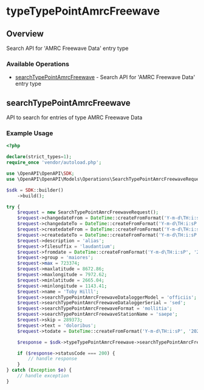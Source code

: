 # typeTypePointAmrcFreewave

## Overview

Search API for 'AMRC Freewave  Data' entry type

### Available Operations

* [searchTypePointAmrcFreewave](#searchtypepointamrcfreewave) - Search API for 'AMRC Freewave  Data' entry type

## searchTypePointAmrcFreewave

API to search for entries of type AMRC Freewave  Data

### Example Usage

```php
<?php

declare(strict_types=1);
require_once 'vendor/autoload.php';

use \OpenAPI\OpenAPI\SDK;
use \OpenAPI\OpenAPI\Models\Operations\SearchTypePointAmrcFreewaveRequest;

$sdk = SDK::builder()
    ->build();

try {
    $request = new SearchTypePointAmrcFreewaveRequest();
    $request->changedateFrom = DateTime::createFromFormat('Y-m-d\TH:i:sP', '2021-05-12T21:53:27.420Z');
    $request->changedateTo = DateTime::createFromFormat('Y-m-d\TH:i:sP', '2022-12-30T19:57:19.656Z');
    $request->createdateFrom = DateTime::createFromFormat('Y-m-d\TH:i:sP', '2022-02-28T06:13:48.877Z');
    $request->createdateTo = DateTime::createFromFormat('Y-m-d\TH:i:sP', '2022-08-05T06:34:33.185Z');
    $request->description = 'alias';
    $request->filesuffix = 'laudantium';
    $request->fromdate = DateTime::createFromFormat('Y-m-d\TH:i:sP', '2022-04-11T05:46:20.273Z');
    $request->group = 'maiores';
    $request->max = 723374;
    $request->maxlatitude = 8672.86;
    $request->maxlongitude = 7972.62;
    $request->minlatitude = 2665.04;
    $request->minlongitude = 1143.41;
    $request->name = 'Toby Hilll';
    $request->searchTypePointAmrcFreewaveDataloggerModel = 'officiis';
    $request->searchTypePointAmrcFreewaveDataloggerSerial = 'sed';
    $request->searchTypePointAmrcFreewaveFormat = 'mollitia';
    $request->searchTypePointAmrcFreewaveStationName = 'saepe';
    $request->skip = 289373;
    $request->text = 'doloribus';
    $request->todate = DateTime::createFromFormat('Y-m-d\TH:i:sP', '2022-05-06T23:45:07.291Z');

    $response = $sdk->typeTypePointAmrcFreewave->searchTypePointAmrcFreewave($request);

    if ($response->statusCode === 200) {
        // handle response
    }
} catch (Exception $e) {
    // handle exception
}
```

